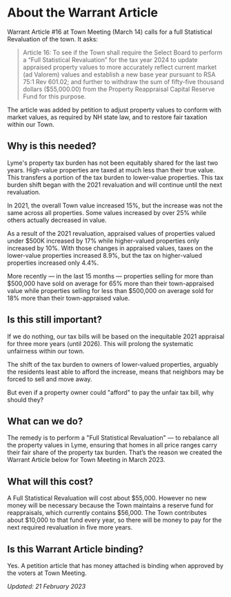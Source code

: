 # About the Warrant Article

Warrant Article #16 at Town Meeting (March 14) calls for a full Statistical Revaluation of the town. It asks:

<style>blockquote{  border-left: 3px solid #ccc; padding-left: 10px;}</style>

> Article 16: To see if the Town shall require the Select Board to perform a “Full Statistical Revaluation” for the tax year 2024 to update appraised property values to more accurately reflect current market (ad Valorem) values and establish a new base year pursuant to RSA 75:1 Rev 601.02; and further to withdraw the sum of fifty-five thousand dollars (\$55,000.00) from the Property Reappraisal Capital Reserve Fund for this purpose.

The article was added by petition to adjust property values to conform with market values, as required by NH state law, and to restore fair taxation within our Town.

## Why is this needed?

Lyme's property tax burden has not been equitably shared for the last two years.
High-value properties are taxed at much less than their true value.
This transfers a portion of the tax burden to lower-value properties.
This tax burden shift began with the 2021 revaluation and will
continue until the next revaluation.

In 2021, the overall Town value increased 15%, but the increase
was not the same across all properties.
Some values increased by over 25% while others actually decreased in value.

As a result of the 2021 revaluation, appraised values of properties
valued under \$500K increased by 17% while higher-valued properties only increased by 10%.
With those changes in appraised values, taxes on the lower-value properties increased 8.9%,
but the tax on higher-valued properties increased only 4.4%.

More recently &mdash; in the last 15 months &mdash; properties selling
for more than \$500,000 have sold on average for 65% more than
their town-appraised value while properties selling for less than \$500,000
on average sold for 18% more than their town-appraised value.

<!--
The following chart of those 44 recent sales shows how the inequity
continues from the 2021 revaluation into this year.

<img style="max-width:90%; margin-left:auto; margin-right:auto; display:block; height:auto"
src="./images/Appraised-vs-Sales Price-v6.png" >
-->

## Is this still important?

If we do nothing, our tax bills will be based on the
inequitable 2021 appraisal for three more years (until 2026).
This will prolong the systematic unfairness within our town.

The shift of the tax burden to owners of lower-valued properties,
arguably the residents least able to afford the increase,
means that neighbors may be forced to sell and move away.

But even if a property owner could "afford" to pay
the unfair tax bill, why should they?

## What can we do?

The remedy is to perform a "Full Statistical Revaluation" &mdash;
to rebalance all the property values in Lyme, ensuring that
homes in all price ranges carry their fair share of the property tax burden.
That’s the reason we created the Warrant Article below for Town Meeting in March 2023.

## What will this cost?

A Full Statistical Revaluation will cost about \$55,000.
However no new money will be necessary because
the Town maintains a reserve fund for reappraisals, which currently contains \$56,000.
The Town contributes about \$10,000 to that fund every year,
so there will be money to pay for the next required revaluation in five more years.

## Is this Warrant Article binding?

Yes. A petition article that has money attached is binding
when approved by the voters at Town Meeting.

_Updated: 21 February 2023_
